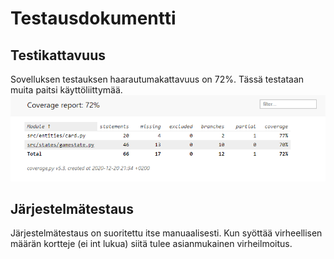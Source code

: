 # Testausdokumentti #

## Testikattavuus ##
Sovelluksen testauksen haarautumakattavuus on 72%. Tässä testataan muita paitsi käyttöliittymää.
![Coverage report](./Kuvat/coveragereport.PNG)

## Järjestelmätestaus ##
Järjestelmätestaus on suoritettu itse manuaalisesti. Kun syöttää virheellisen määrän kortteje (ei int lukua) siitä tulee asianmukainen virheilmoitus.